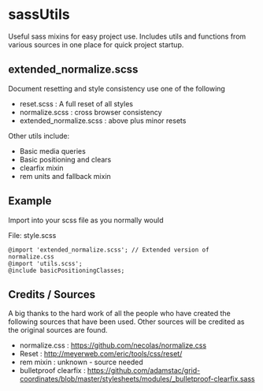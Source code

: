 sassUtils
=========

Useful sass mixins for easy project use. Includes utils and functions from various sources in one place for quick project startup.

extended_normalize.scss
-----------------------

Document resetting and style consistency use one of the following
- reset.scss : A full reset of all styles
- normalize.scss : cross browser consistency
- extended_normalize.scss : above plus minor resets

Other utils include:
- Basic media queries
- Basic positioning and clears
- clearfix mixin
- rem units and fallback mixin


Example
-------

Import into your scss file as you normally would

File: style.scss

    @import 'extended_normalize.scss'; // Extended version of normalize.css
    @import 'utils.scss';
    @include basicPositioningClasses;




Credits / Sources
-----------------

A big thanks to the hard work of all the people who have created the following sources that have been used. Other sources will be credited as the original sources are found.

- normalize.css : 			https://github.com/necolas/normalize.css
- Reset : 					http://meyerweb.com/eric/tools/css/reset/
- rem mixin :					unknown - source needed
- bulletproof clearfix :	 	https://github.com/adamstac/grid-coordinates/blob/master/stylesheets/modules/_bulletproof-clearfix.sass